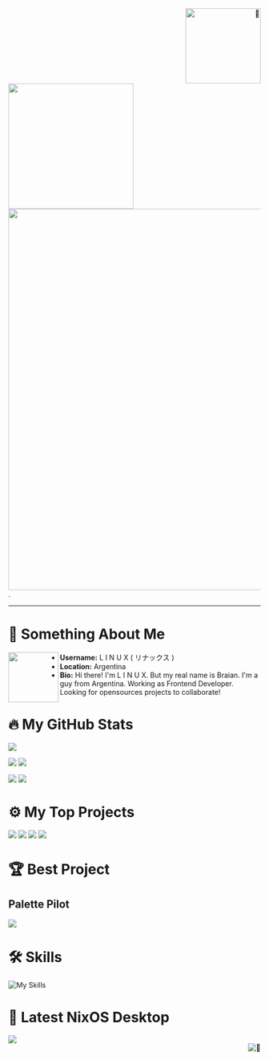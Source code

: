 <div>
  <div align="right">
    <img width="150" alt="🦑" src="https://count.getloli.com/get/@linuxmobile?theme=rule34" />
  </div>
  <div>
    <img width="250" align="left" src="https://64.media.tumblr.com/62710c9aed5c3f4b7d23700e39bf13a6/ac2a7e65e2f3ff68-50/s540x810/41fb833ef965bec6fbfb06bc9199fa0455457726.gif" />
    <img width="760" src="https://pixel-profile.vercel.app/api/github-stats?username=linuxmobile&theme=journey&pixelate_avatar=false"/>
  </div>
</div>

<div>.</div>

---

<div>
  
# 👦 Something About Me

<img width="100" align="left" src="https://avatars.githubusercontent.com/u/10554636?v=4" />

- **Username:** L I N U X ( リナックス )
- **Location:** Argentina
- **Bio:** Hi there! I'm L I N U X. But my real name is Braian. I'm a guy from
  Argentina. Working as Frontend Developer. Looking for opensources projects to
  collaborate!

</div>

<div>

# 🔥 My GitHub Stats
![](http://github-profile-summary-cards.vercel.app/api/cards/profile-details?username=linuxmobile&theme=gruvbox) 

![](http://github-profile-summary-cards.vercel.app/api/cards/repos-per-language?username=linuxmobile&theme=gruvbox) 
![](http://github-profile-summary-cards.vercel.app/api/cards/most-commit-language?username=linuxmobile&theme=gruvbox) 

![](http://github-profile-summary-cards.vercel.app/api/cards/stats?username=linuxmobile&theme=gruvbox) 
![](http://github-profile-summary-cards.vercel.app/api/cards/productive-time?username=linuxmobile&theme=gruvbox&utcOffset=8) 

</div>

<div>

# ⚙️ My Top Projects

![](https://readme-linuxmobile.vercel.app/api/pin/?username=linuxmobile&theme=gruvbox&repo=palettePilot)
![](https://readme-linuxmobile.vercel.app/api/pin/?username=linuxmobile&theme=gruvbox&repo=kaku)
![](https://readme-linuxmobile.vercel.app/api/pin/?username=linuxmobile&theme=gruvbox&repo=hyprland-dots)
![](https://readme-linuxmobile.vercel.app/api/pin/?username=linuxmobile&theme=gruvbox&repo=SilentFox)

<div>

<div>

# 🏆 Best Project

## Palette Pilot
  
<img src="https://i.imgur.com/yAMLbL2.png" />
</div>
  
# 🛠️ Skills

![My Skills](https://skillicons.dev/icons?i=typescript,javascript,css,html,astro,nuxt,react,vue,nix,linux,bash,vscode,vim,neovim&perline=7&theme=dark)

</div>

<div>

# 🐧 Latest NixOS Desktop
  
<img src="https://i.imgur.com/HGmDRNB.png"  />
</div>

<div align="right">
  <img align="right" alt="🦑" src="https://user-images.githubusercontent.com/22963968/114021347-e3c48b80-9870-11eb-8bc8-998bf39b4d0d.png">
</div>


